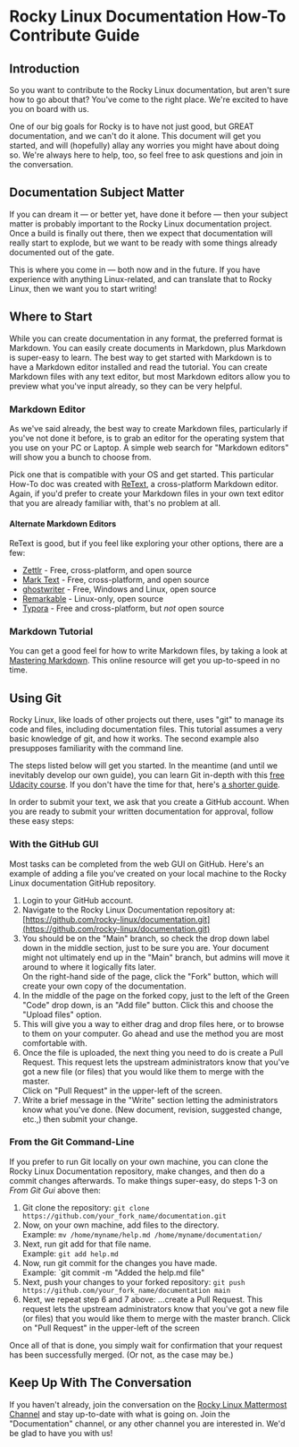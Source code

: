 # Rocky Linux Documentation How-To Contribute Guide

## Introduction

So you want to contribute to the Rocky Linux documentation, but aren't sure how to go about that? You've come to the right place. We're excited to have you on board with us. 

One of our big goals for Rocky is to have not just good, but GREAT documentation, and we can't do it alone. This document will get you started, and will (hopefully) allay any worries you might have about doing so. We're always here to help, too, so feel free to ask questions and join in the conversation.

## Documentation Subject Matter

If you can dream it — or better yet, have done it before — then your subject matter is probably important to the Rocky Linux documentation project. Once a build is finally out there, then we expect that documentation will really start to explode, but we want to be ready with some things already documented out of the gate. 

This is where you come in — both now and in the future. If you have experience with anything Linux-related, and can translate that to Rocky Linux, then we want you to start writing!

## Where to Start

While you can create documentation in any format, the preferred format is Markdown. You can easily create documents in Markdown, plus Markdown is super-easy to learn. The best way to get started with Markdown is to have a Markdown editor installed and read the tutorial. You can create Markdown files with any text editor, but most Markdown editors allow you to preview what you've input already, so they can be very helpful. 

### Markdown Editor

As we've said already, the best way to create Markdown files, particularly if you've not done it before, is to grab an editor for the operating system that you use on your PC or Laptop. A simple web search for "Markdown editors" will show you a bunch to choose from. 

Pick one that is compatible with your OS and get started. This particular How-To doc was created with [ReText](https://github.com/retext-project/retext), a cross-platform Markdown editor. Again, if you'd prefer to create your Markdown files in your own text editor that you are already familiar with, that's no problem at all.

#### Alternate Markdown Editors

ReText is good, but if you feel like exploring your other options, there are a few:

* [Zettlr](https://www.zettlr.com) - Free, cross-platform, and open source
* [Mark Text](https://marktext.app) - Free, cross-platform, and open source
* [ghostwriter](https://wereturtle.github.io/ghostwriter/) - Free, Windows and Linux, open source
* [Remarkable](https://remarkableapp.github.io) - Linux-only, open source
* [Typora](https://typora.io) - Free and cross-platform, but *not* open source

### Markdown Tutorial

You can get a good feel for how to write Markdown files, by taking a look at [Mastering Markdown](https://guides.github.com/features/mastering-markdown/). This online resource will get you up-to-speed in no time. 

## Using Git

Rocky Linux, like loads of other projects out there, uses "git" to manage its code and files, including documentation files. This tutorial assumes a very basic knowledge of git, and how it works. The second example also presupposes familiarity with the command line.

The steps listed below will get you started. In the meantime (and until we inevitably develop our own guide), you can learn Git in-depth with this [free Udacity course](https://www.udacity.com/course/version-control-with-git--ud123). If you don't have the time for that, here's [a shorter guide](https://blog.udacity.com/2015/06/a-beginners-git-github-tutorial.html).

In order to submit your text, we ask that you create a GitHub account. When you are ready to submit your written documentation for approval, follow these easy steps:

### With the GitHub GUI

Most tasks can be completed from the web GUI on GitHub. Here's an example of adding a file you've created on your local machine to the Rocky Linux documentation GitHub repository.

1. Login to your GitHub account.
2. Navigate to the Rocky Linux Documentation repository at: [https://github.com/rocky-linux/documentation.git](https://github.com/rocky-linux/documentation.git)
3. You should be on the "Main" branch, so check the drop down label down in the middle section, just to be sure you are. Your document might not ultimately end up in the "Main" branch, but admins will move it around to where it logically fits later.  
On the right-hand side of the page, click the "Fork" button, which will create your own copy of the documentation.
4. In the middle of the page on the forked copy, just to the left of the Green "Code" drop down, is an "Add file" button. Click this and choose the "Upload files" option.
5. This will give you a way to either drag and drop files here, or to browse to them on your computer. Go ahead and use the method you are most comfortable with.
6. Once the file is uploaded, the next thing you need to do is create a Pull Request. This request lets the upstream administrators know that you've got a new file (or files) that you would like them to merge with the master.  
Click on "Pull Request" in the upper-left of the screen.
7. Write a brief message in the "Write" section letting the administrators know what you've done. (New document, revision, suggested change, etc.,) then submit your change.

### From the Git Command-Line

If you prefer to run Git locally on your own machine, you can clone the Rocky Linux Documentation repository, make changes, and then do a commit changes afterwards. To make things super-easy, do steps 1-3 on *From Git Gui* above then:

1. Git clone the repository: `git clone https://github.com/your_fork_name/documentation.git`
2. Now, on your own machine, add files to the directory.  
Example: `mv /home/myname/help.md /home/myname/documentation/`
3. Next, run git add for that file name.  
Example:  `git add help.md`
4. Now, run git commit for the changes you have made.  
Example: `git commit -m "Added the help.md file"
5. Next, push your changes to your forked repository: `git push https://github.com/your_fork_name/documentation main`
6. Next, we repeat step 6 and 7 above: ...create a Pull Request. This request lets the upstream administrators know that you've got a new file (or files) that you would like them to merge with the master branch. Click on "Pull Request" in the upper-left of the screen

Once all of that is done, you simply wait for confirmation that your request has been successfully merged. (Or not, as the case may be.)

## Keep Up With The Conversation

If you haven't already, join the conversation on the [Rocky Linux Mattermost Channel](https://chat.rockylinux.org/rocky-linux/) and stay up-to-date with what is going on. Join the "Documentation" channel, or any other channel you are interested in. We'd be glad to have you with us!

